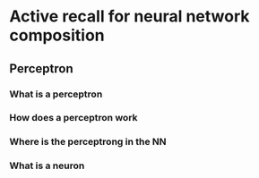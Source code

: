 # Active recall for neural network composition

## Perceptron

### What is a perceptron

### How does a perceptron work

### Where is the perceptrong in the NN

### What is a neuron

